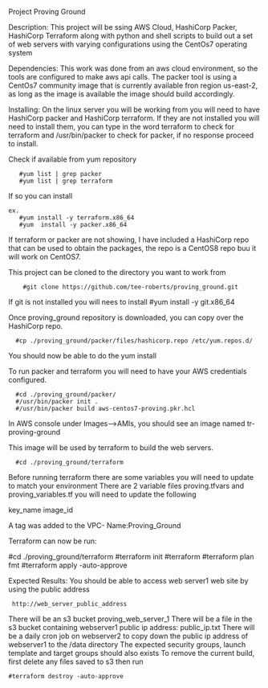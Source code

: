 Project Proving Ground

Description:
This project will be ssing  AWS Cloud, HashiCorp Packer, HashiCorp Terraform along with python and shell scripts to build out a set of web servers with varying configurations using the CentOs7 operating system

Dependencies:
This work was done from an aws cloud environment, so the tools are configured to make aws api calls.
The packer tool is using a CentOs7 community image that is currently available fron region us-east-2, as long as the image is available the image should build accordingly.

Installing:
On the linux server you will be working from you will need to have HashiCorp packer and HashiCorp terraform.  If they are not installed you will need to install them, you can type in the word terraform to check for terraform and /usr/bin/packer to check for packer, if no response proceed to install.

Check if available from yum repository

  	   #yum list | grep packer
       #yum list | grep terraform
If so you can install

    ex.
       #yum install -y terraform.x86_64
       #yum  install -y packer.x86_64
If terraform or packer are not showing, I have included a HashiCorp repo that can be used to obtain the packages, the repo is a CentOS8 repo buu it will work on CentOS7.

This project can be cloned to the directory you want to work from

        #git clone https://github.com/tee-roberts/proving_ground.git
        
If git is not installed you will nees to install
        #yum install -y git.x86_64

Once proving_ground repository is downloaded, you can copy over the HashiCorp repo.

      #cp ./proving_ground/packer/files/hashicorp.repo /etc/yum.repos.d/

You should now be able to do the yum install

To run packer and terraform you will need to have your AWS credentials configured.

      #cd ./proving_ground/packer/
      #/usr/bin/packer init .
      #/usr/bin/packer build aws-centos7-proving.pkr.hcl

In AWS console under Images-->AMIs, you should see an image named tr-proving-ground  

This image will be used by terraform to build the web servers.

      #cd ./proving_ground/terraform

Before running terraform there are some variables you will need to update to match your environment
There are 2 variable files proving.tfvars and proving_variables.tf you will need to update the following
                     
key_name
image_id

A tag was added to the VPC- Name:Proving_Ground

Terraform can now be run:

   #cd ./proving_ground/terraform
   #terraform init
   #terraform
   #terraform plan fmt
   #terraform apply -auto-approve

Expected Results:
You should be able to access web server1 web site by using the public address

     http://web_server_public_address
     
There will be an s3 bucket proving_web_server_1
There will be a file in the s3 bucket containing webserver1 public ip address: public_ip.txt
There will be a daily cron job on webserver2 to copy down the public ip address of webserver1 to the /data directory
The expected security groups, launch template and target groups should also exists
To remove the current build, first delete any files saved to s3 then run

    #terraform destroy -auto-approve


